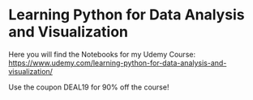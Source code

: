 # Learning Python for Data Analysis and Visualization
Here you will find the Notebooks for my Udemy Course:
https://www.udemy.com/learning-python-for-data-analysis-and-visualization/

Use the coupon DEAL19 for 90% off the course!

